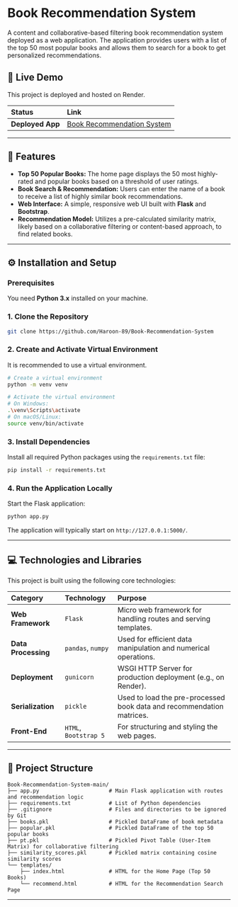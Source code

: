 # Book Recommendation System

A content and collaborative-based filtering book recommendation system deployed as a web application. The application provides users with a list of the top 50 most popular books and allows them to search for a book to get personalized recommendations.

## 🔗 Live Demo

This project is deployed and hosted on Render.

| Status | Link |
| :--- | :--- |
| **Deployed App** | [Book Recommendation System](https://book-recommendation-system-wxru.onrender.com) |

-----

## 🌟 Features

  * **Top 50 Popular Books:** The home page displays the 50 most highly-rated and popular books based on a threshold of user ratings.
  * **Book Search & Recommendation:** Users can enter the name of a book to receive a list of highly similar book recommendations.
  * **Web Interface:** A simple, responsive web UI built with **Flask** and **Bootstrap**.
  * **Recommendation Model:** Utilizes a pre-calculated similarity matrix, likely based on a collaborative filtering or content-based approach, to find related books.

-----

## ⚙️ Installation and Setup

### Prerequisites

You need **Python 3.x** installed on your machine.

### 1\. Clone the Repository

```bash
git clone https://github.com/Haroon-89/Book-Recommendation-System
```

### 2\. Create and Activate Virtual Environment

It is recommended to use a virtual environment.

```bash
# Create a virtual environment
python -m venv venv

# Activate the virtual environment
# On Windows:
.\venv\Scripts\activate
# On macOS/Linux:
source venv/bin/activate
```

### 3\. Install Dependencies

Install all required Python packages using the `requirements.txt` file:

```bash
pip install -r requirements.txt
```

### 4\. Run the Application Locally

Start the Flask application:

```bash
python app.py
```

The application will typically start on `http://127.0.0.1:5000/`.

-----

## 💻 Technologies and Libraries

This project is built using the following core technologies:

| Category | Technology | Purpose |
| :--- | :--- | :--- |
| **Web Framework** | `Flask` | Micro web framework for handling routes and serving templates. |
| **Data Processing** | `pandas`, `numpy` | Used for efficient data manipulation and numerical operations. |
| **Deployment** | `gunicorn` | WSGI HTTP Server for production deployment (e.g., on Render). |
| **Serialization** | `pickle` | Used to load the pre-processed book data and recommendation matrices. |
| **Front-End** | `HTML`, `Bootstrap 5` | For structuring and styling the web pages. |

-----

## 📁 Project Structure

```
Book-Recommendation-System-main/
├── app.py                      # Main Flask application with routes and recommendation logic
├── requirements.txt            # List of Python dependencies
├── .gitignore                  # Files and directories to be ignored by Git
├── books.pkl                   # Pickled DataFrame of book metadata
├── popular.pkl                 # Pickled DataFrame of the top 50 popular books
├── pt.pkl                      # Pickled Pivot Table (User-Item Matrix) for collaborative filtering
├── similarity_scores.pkl       # Pickled matrix containing cosine similarity scores
└── templates/
    ├── index.html              # HTML for the Home Page (Top 50 Books)
    └── recommend.html          # HTML for the Recommendation Search Page
```

-----
